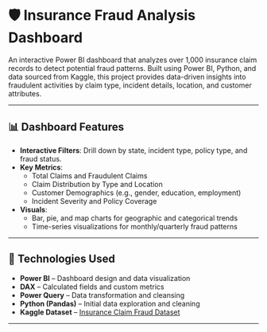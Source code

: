 # 🛡️ Insurance Fraud Analysis Dashboard

An interactive Power BI dashboard that analyzes over 1,000 insurance claim records to detect potential fraud patterns. Built using Power BI, Python, and data sourced from Kaggle, this project provides data-driven insights into fraudulent activities by claim type, incident details, location, and customer attributes.

---

## 📊 Dashboard Features

- **Interactive Filters**: Drill down by state, incident type, policy type, and fraud status.
- **Key Metrics**:
  - Total Claims and Fraudulent Claims
  - Claim Distribution by Type and Location
  - Customer Demographics (e.g., gender, education, employment)
  - Incident Severity and Policy Coverage
- **Visuals**:
  - Bar, pie, and map charts for geographic and categorical trends
  - Time-series visualizations for monthly/quarterly fraud patterns

---

## 🔧 Technologies Used

- **Power BI** – Dashboard design and data visualization  
- **DAX** – Calculated fields and custom metrics  
- **Power Query** – Data transformation and cleansing  
- **Python (Pandas)** – Initial data exploration and cleaning  
- **Kaggle Dataset** – [Insurance Claim Fraud Dataset](https://www.kaggle.com/datasets)  

---
